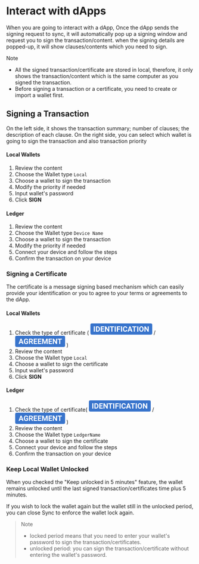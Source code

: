 # Interact with dApps

When you are going to interact with a dApp, Once the dApp sends the signing request to sync, it will automatically pop up a signing window and request you to sign the transaction/content. when the signing details are popped-up, it will show clauses/contents which you need to sign.

Note

* All the signed transaction/certificate are stored in local, therefore, it only shows the transaction/content which is the same computer as you signed the transaction.
* Before signing a transaction or a certificate, you need to create or import a wallet first.

## Signing a Transaction <a href="#signing-a-transaction" id="signing-a-transaction"></a>

On the left side, it shows the transaction summary; number of clauses; the description of each clause. On the right side, you can select which wallet is going to sign the transaction and also transaction priority

#### Local Wallets <a href="#local-wallets" id="local-wallets"></a>

1. Review the content
2. Choose the Wallet type `Local`
3. Choose a wallet to sign the transaction
4. Modify the priority if needed
5. Input wallet's password
6. Click **SIGN**

#### Ledger <a href="#ledger" id="ledger"></a>

1. Review the content
2. Choose the Wallet type `Device Name`
3. Choose a wallet to sign the transaction
4. Modify the priority if needed
5. Connect your device and follow the steps
6. Confirm the transaction on your device

### Signing a Certificate <a href="#signing-a-certificate" id="signing-a-certificate"></a>

The certificate is a message signing based mechanism which can easily provide your identification or you to agree to your terms or agreements to the dApp.

#### Local Wallets <a href="#local-wallets-2" id="local-wallets-2"></a>

1. Check the type of certificate ( <img src="../../../../.gitbook/assets/download (8) (1).png" alt="" data-size="line"> / <img src="../../../../.gitbook/assets/download (9) (1).png" alt="" data-size="line"> )
2. Review the content
3. Choose the Wallet type `Local`
4. Choose a wallet to sign the certificate
5. Input wallet's password
6. Click **SIGN**

#### Ledger <a href="#ledger-2" id="ledger-2"></a>

1. Check the type of certificate( <img src="../../../../.gitbook/assets/download (8) (1).png" alt="" data-size="line"> / <img src="../../../../.gitbook/assets/download (9) (1).png" alt="" data-size="line"> )
2. Review the content
3. Choose the Wallet type `LedgerName`
4. Choose a wallet to sign the certificate
5. Connect your device and follow the steps
6. Confirm the transaction on your device

### Keep Local Wallet Unlocked <a href="#keep-local-wallet-unlocked" id="keep-local-wallet-unlocked"></a>

When you checked the "Keep unlocked in 5 minutes" feature, the wallet remains unlocked until the last signed transaction/certificates time plus 5 minutes.

If you wish to lock the wallet again but the wallet still in the unlocked period, you can close Sync to enforce the wallet lock again.

> Note
>
> * locked period means that you need to enter your wallet's password to sign the transaction/certificates.
> * unlocked period: you can sign the transaction/certificate without entering the wallet's password.
